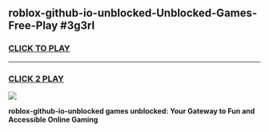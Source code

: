 
## roblox-github-io-unblocked-Unblocked-Games-Free-Play #3g3rl
<h3>
<a href="https://us.freeplayer.one?title=roblox-github-io-unblocked&ref=9M">CLICK TO PLAY</a></h3>
<hr>

<h3>
<a href="https://us.freeplayer.one?title=roblox-github-io-unblocked&ref=9M">CLICK 2 PLAY</a>
  
</h3>

<a href="https://us.freeplayer.one?title=roblox-github-io-unblocked&ref=9M"><img src="https://clearcache.store/games.png"></a>


**roblox-github-io-unblocked games unblocked: Your Gateway to Fun and Accessible Online Gaming**
